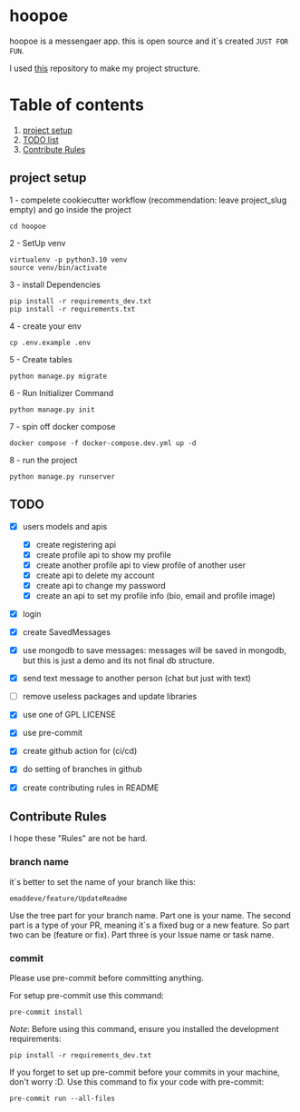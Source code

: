 # hoopoe

hoopoe is a messengaer app. this is open source and it`s created ``` JUST FOR FUN ```.

I used [this](https://github.com/amirbahador-hub/django_style_guide) repository to make my project structure.

# Table of contents
1. [project setup](#projec_setup)
2. [TODO list](#todo)
3. [Contribute Rules](#contribe)


## project setup <a name="projec_setup"></a>

1 - compelete cookiecutter workflow (recommendation: leave project_slug empty) and go inside the project
```
cd hoopoe
```

2 - SetUp venv
```
virtualenv -p python3.10 venv
source venv/bin/activate
```

3 - install Dependencies
```
pip install -r requirements_dev.txt
pip install -r requirements.txt
```

4 - create your env
```
cp .env.example .env
```

5 - Create tables
```
python manage.py migrate
```

6 - Run Initializer Command
```
python manage.py init
```

7 - spin off docker compose
```
docker compose -f docker-compose.dev.yml up -d
```

8 - run the project
```
python manage.py runserver
```

## TODO <a name="todo"></a>

- [x] users models and apis
    - [x] create registering api
    - [x] create profile api to show my profile
    - [x] create another profile api to view profile of another user
    - [x] create api to delete my account
    - [x] create api to change my password
    - [x] create an api to set my profile info (bio, email and profile image)
- [x] login
- [x] create SavedMessages
- [x] use mongodb to save messages: messages will be saved in mongodb, but this is just a demo and its not final db structure.
- [x] send text message to another person (chat but just with text)
- [ ] remove useless packages and update libraries
- [x] use one of GPL LICENSE
- [x] use pre-commit
- [x] create github action for (ci/cd)
- [x] do setting of branches in github
- [x] create contributing rules in README



## Contribute Rules <a name="contribe"></a>

I hope these "Rules" are not be hard.

### branch name

it`s better to set the name of your branch like this:

```emaddeve/feature/UpdateReadme```

Use the tree part for your branch name.
Part one is your name.
The second part is a type of your PR, meaning it`s a fixed bug or a new feature.
So part two can be (feature or fix).
Part three is your Issue name or task name.

### commit

Please use pre-commit before committing anything.

For setup pre-commit use this command:

``` pre-commit install ```

*Note*: Before using this command, ensure you installed the development requirements:

``` pip install -r requirements_dev.txt ```

If you forget to set up pre-commit before your commits in your machine, don't worry :D.
Use this command to fix your code with pre-commit:

``` pre-commit run --all-files ```
